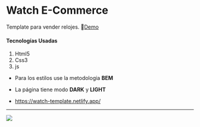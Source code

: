 # Watch E-Commerce
Template para vender relojes. 🎉[Demo](https://watch-template.netlify.app/ "Demo")
#### Tecnologías Usadas
1. Html5
2. Css3
3. js

- Para los estilos use la metodologia **BEM**
- La página tiene modo **DARK** y **LIGHT**

- https://watch-template.netlify.app/

------------

[![](https://i.postimg.cc/W4nv8vKM/watch-Ecomerce.png)](https://watch-template.netlify.app/)
